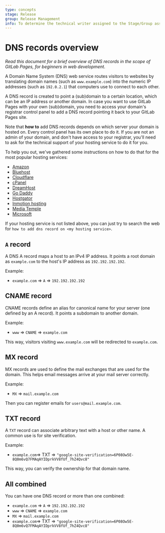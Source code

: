 ```yaml
---
type: concepts
stage: Release
group: Release Management
info: To determine the technical writer assigned to the Stage/Group associated with this page, see https://about.gitlab.com/handbook/engineering/ux/technical-writing/#designated-technical-writers
---
```


# DNS records overview

_Read this document for a brief overview of DNS records in the scope
of GitLab Pages, for beginners in web development._

A Domain Name System (DNS) web service routes visitors to websites
by translating domain names (such as `www.example.com`) into the
numeric IP addresses (such as `192.0.2.1`) that computers use to
connect to each other.

A DNS record is created to point a (sub)domain to a certain location,
which can be an IP address or another domain. In case you want to use
GitLab Pages with your own (sub)domain, you need to access your domain's
registrar control panel to add a DNS record pointing it back to your
GitLab Pages site.

Note that **how to** add DNS records depends on which server your domain
is hosted on. Every control panel has its own place to do it. If you are
not an admin of your domain, and don't have access to your registrar,
you'll need to ask for the technical support of your hosting service
to do it for you.

To help you out, we've gathered some instructions on how to do that
for the most popular hosting services:

<!-- vale gitlab.Spelling = NO -->

- [Amazon](https://docs.aws.amazon.com/AmazonS3/latest/dev/website-hosting-custom-domain-walkthrough.html)
- [Bluehost](https://www.bluehost.com/help/article/dns-management-add-edit-or-delete-dns-entries)
- [Cloudflare](https://support.cloudflare.com/hc/en-us/articles/201720164-Creating-a-Cloudflare-account-and-adding-a-website)
- [cPanel](https://documentation.cpanel.net/display/84Docs/Edit+DNS+Zone)
- [DreamHost](https://help.dreamhost.com/hc/en-us/articles/215414867-How-do-I-add-custom-DNS-records-)
- [Go Daddy](https://www.godaddy.com/help/add-an-a-record-19238)
- [Hostgator](https://www.hostgator.com/help/article/changing-dns-records)
- [Inmotion hosting](https://www.bluehost.com/help/article/dns-management-add-edit-or-delete-dns-entries)
- [Media Temple](https://mediatemple.net/community/products/dv/204403794/how-can-i-change-the-dns-records-for-my-domain)
- [Microsoft](https://docs.microsoft.com/en-us/previous-versions/windows/it-pro/windows-2000-server/bb727018(v=technet.10))

<!-- vale gitlab.Spelling = YES -->

If your hosting service is not listed above, you can just try to
search the web for `how to add dns record on <my hosting service>`.

## `A` record

A DNS A record maps a host to an IPv4 IP address.
It points a root domain as `example.com` to the host's IP address as
`192.192.192.192`.

Example:

- `example.com` => `A` => `192.192.192.192`

## CNAME record

CNAME records define an alias for canonical name for your server (one defined
by an A record). It points a subdomain to another domain.

Example:

- `www` => `CNAME` => `example.com`

This way, visitors visiting `www.example.com` will be redirected to
`example.com`.

## MX record

MX records are used to define the mail exchanges that are used for the domain.
This helps email messages arrive at your mail server correctly.

Example:

- `MX` => `mail.example.com`

Then you can register emails for `users@mail.example.com`.

## TXT record

A `TXT` record can associate arbitrary text with a host or other name. A common
use is for site verification.

Example:

- `example.com`=> TXT => `"google-site-verification=6P08Ow5E-8Q0m6vQ7FMAqAYIDprkVV8fUf_7hZ4Qvc8"`

This way, you can verify the ownership for that domain name.

## All combined

You can have one DNS record or more than one combined:

- `example.com` => `A` => `192.192.192.192`
- `www` => `CNAME` => `example.com`
- `MX` => `mail.example.com`
- `example.com`=> TXT => `"google-site-verification=6P08Ow5E-8Q0m6vQ7FMAqAYIDprkVV8fUf_7hZ4Qvc8"`
